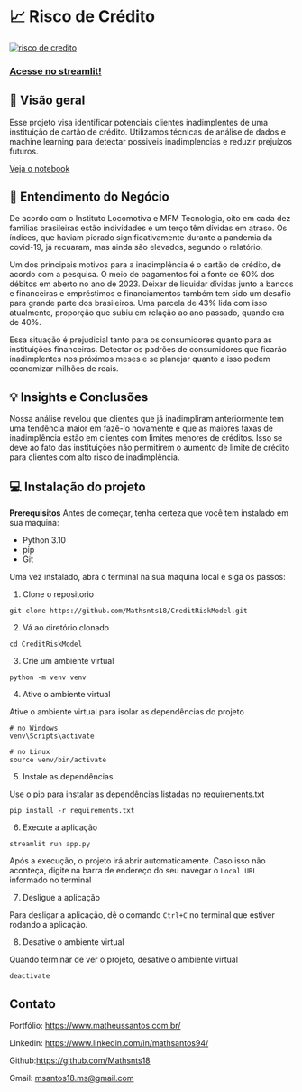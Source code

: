 # 📈 Risco de Crédito
[![risco de credito](https://github.com/Mathsnts18/risco_de_credito/assets/140824110/9bea7629-d300-448b-9919-1dce42f62139)](https://creditriskmodel-mathsnts08.streamlit.app/)

### [Acesse no streamlit!](https://creditriskmodel-mathsnts08.streamlit.app/)

## 📌 Visão geral 
Esse projeto visa identificar potenciais clientes inadimplentes de uma instituição de cartão de crédito. Utilizamos técnicas de análise de dados e machine learning para detectar possiveis inadimplencias e reduzir prejuízos futuros.

[Veja o notebook](notebooks/eda.ipynb)

## 💼 Entendimento do Negócio
De acordo com o Instituto Locomotiva e MFM Tecnologia, oito em cada dez familias brasileiras estão individades e um terço têm dívidas em atraso. Os índices, que haviam piorado significativamente durante a pandemia da covid-19, já recuaram, mas ainda são elevados, segundo o relatório.

Um dos principais motivos para a inadimplência é o cartão de crédito, de acordo com a pesquisa. O meio de pagamentos foi a fonte de 60% dos débitos em aberto no ano de 2023. Deixar de liquidar dívidas junto a bancos e financeiras e empréstimos e financiamentos também tem sido um desafio para grande parte dos brasileiros. Uma parcela de 43% lida com isso atualmente, proporção que subiu em relação ao ano passado, quando era de 40%.

Essa situação é prejudicial tanto para os consumidores quanto para as instituições financeiras. Detectar os padrões de consumidores que ficarão inadimplentes nos próximos meses e se planejar quanto a isso podem economizar milhões de reais.

## 💡 Insights e Conclusões
Nossa análise revelou que clientes que já inadimpliram anteriormente tem uma tendência maior em fazê-lo novamente e que as maiores taxas de inadimplência estão em clientes com limites menores de créditos. Isso se deve ao fato das instituições não permitirem o aumento de limite de crédito para clientes com alto risco de inadimplência.

## 💻 Instalação do projeto

**Prerequisitos**
Antes de começar, tenha certeza que você tem instalado em sua maquina:

- Python 3.10
- pip
- Git

Uma vez instalado, abra o terminal na sua maquina local e siga os passos:

1. Clone o repositorio

```
git clone https://github.com/Mathsnts18/CreditRiskModel.git
```
2. Vá ao diretório clonado

```
cd CreditRiskModel
```

3. Crie um ambiente virtual

```
python -m venv venv
```

4. Ative o ambiente virtual

Ative o ambiente virtual para isolar as dependências do projeto
```
# no Windows
venv\Scripts\activate

# no Linux
source venv/bin/activate
```

5. Instale as dependências

Use o pip para instalar as dependências listadas no requirements.txt

```
pip install -r requirements.txt
```

6. Execute a aplicação

```
streamlit run app.py
```
Após a execução, o projeto irá abrir automaticamente. Caso isso não aconteça, digite na barra de endereço do seu navegar o `Local URL` informado no terminal

7. Desligue a aplicação

Para desligar a aplicação, dê o comando `Ctrl+C` no terminal que estiver rodando a aplicação.

8. Desative o ambiente virtual

Quando terminar de ver o projeto, desative o ambiente virtual

```
deactivate
```

## Contato

Portfólio: https://www.matheussantos.com.br/

Linkedin: https://www.linkedin.com/in/mathsantos94/

Github:https://github.com/Mathsnts18

Gmail: msantos18.ms@gmail.com

